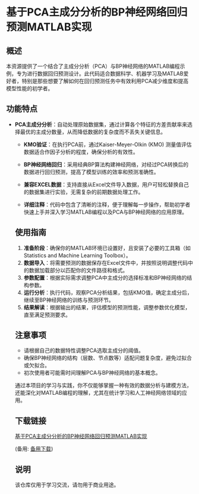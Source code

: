 # 基于PCA主成分分析的BP神经网络回归预测MATLAB实现

## 概述

本资源提供了一个结合了主成分分析（PCA）与BP神经网络的MATLAB编程示例，专为进行数据回归预测设计。此代码适合数据科学、机器学习及MATLAB爱好者，特别是那些想要了解如何在回归预测任务中有效利用PCA减少维度和提高模型性能的初学者。

## 功能特点

- **PCA主成分分析**：自动处理原始数据集，通过计算各个特征的方差贡献率来选择最优的主成分数量，从而降低数据的复杂度而不丢失关键信息。

  - **KMO验证**：在执行PCA前，通过Kaiser-Meyer-Olkin (KMO) 测量值评估数据适合作因子分析的程度，确保分析的有效性。

  - **BP神经网络回归**：采用经典BP算法构建神经网络，对经过PCA转换后的数据进行回归预测，提高了模型训练的效率和预测准确性。

  - **兼容EXCEL数据**：支持直接从Excel文件导入数据，用户可轻松替换自己的数据集进行实验，无需复杂的前期数据处理工作。

  - **详细注释**：代码中包含了清晰的注释，便于理解每一步操作，帮助初学者快速上手并深入学习MATLAB编程以及PCA与BP神经网络的应用原理。

  ## 使用指南

  1. **准备阶段**：确保你的MATLAB环境已设置好，且安装了必要的工具箱（如Statistics and Machine Learning Toolbox）。
  2. **数据导入**：将需要预测的数据保存在Excel文件中，并按照说明调整代码中的数据加载部分以匹配你的文件路径和格式。
  3. **参数配置**：根据实际需求调整PCA中主成分的选择标准和BP神经网络的结构参数。
  4. **运行分析**：执行代码，观察PCA分析结果，包括KMO值，确定主成分后，继续至BP神经网络的训练与预测环节。
  5. **结果解读**：根据输出的结果，评估模型的预测性能，调整参数优化模型，直至满足预测要求。

  ## 注意事项

  - 请根据自己的数据特性调整PCA选取主成分的阈值。
  - 确保BP神经网络的结构（层数、节点数等）适配问题复杂度，避免过拟合或欠拟合。
  - 初次使用者可能需时间理解PCA与BP神经网络的基本概念。

  通过本项目的学习与实践，你不仅能够掌握一种有效的数据分析与建模方法，还能深化对MATLAB编程的理解，尤其在统计学习和人工神经网络领域的应用。

  ## 下载链接
  [基于PCA主成分分析的BP神经网络回归预测MATLAB实现](https://pan.quark.cn/s/e50c797adebf) 

  (备用: [备用下载](https://pan.baidu.com/s/1i3afnulpkny1M06Yw6pTaQ?pwd=1234))

  ## 说明

  该仓库仅用于学习交流，请勿用于商业用途。
